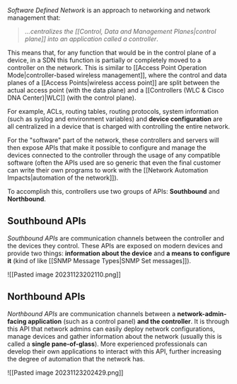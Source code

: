 *Software Defined Network* is an approach to networking and network management that:
>*...centralizes the [[Control, Data and Management Planes|control plane]] into an application called a controller*.

This means that, for any function that would be in the control plane of a device, in a SDN this function is partially or completely moved to a controller on the network. This is similar to [[Access Point Operation Mode|controller-based wireless management]], where the control and data planes of a [[Access Points|wireless access point]] are split between the actual access point (with the data plane) and a [[Controllers (WLC & Cisco DNA Center)|WLC]] (with the control plane).

For example, ACLs, routing tables, routing protocols, system information (such as syslog and environment variables) and **device configuration** are all centralized in a device that is charged with controlling the entire network.

For the "software" part of the network, these controllers and servers will then expose APIs that make it possible to configure and manage the devices connected to the controller through the usage of any compatible software (often the APIs used are so generic that even the final customer can write their own programs to work with the [[Network Automation Impacts|automation of the network]]).

To accomplish this, controllers use two groups of APIs: **Southbound** and **Northbound**.

## Southbound APIs

*Southbound APIs* are communication channels between the controller and the devices they control. These APIs are exposed on modern devices and provide two things: **information about the device** and **a means to configure it** (kind of like [[SNMP Message Types|SNMP Set messages]]).

![[Pasted image 20231123202110.png]]

## Northbound APIs

*Northbound APIs* are communication channels between a **network-admin-facing application** (such as a control panel) **and the controller**. It is through this API that network admins can easily deploy network configurations, manage devices and gather information about the network (usually this is called a **single pane-of-glass**). More experienced professionals can develop their own applications to interact with this API, further increasing the degree of automation that the network has.

![[Pasted image 20231123202429.png]]

